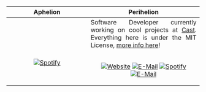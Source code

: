 Aphelion | Perihelion 
:-------------------------:|-------
&nbsp; &nbsp; &nbsp; &nbsp; &nbsp; &nbsp; &nbsp; &nbsp; &nbsp; &nbsp; &nbsp; &nbsp; &nbsp; &nbsp; &nbsp; &nbsp; &nbsp; &nbsp; &nbsp; &nbsp; &nbsp; &nbsp; &nbsp; &nbsp; &nbsp; &nbsp; &nbsp; &nbsp; &nbsp; &nbsp; &nbsp; &nbsp; &nbsp; &nbsp; &nbsp; &nbsp; &nbsp; &nbsp; &nbsp; &nbsp; &nbsp; &nbsp; &nbsp; &nbsp; &nbsp; &nbsp; &nbsp; &nbsp; &nbsp; &nbsp; &nbsp; &nbsp; &nbsp; &nbsp; &nbsp; &nbsp; &nbsp; &nbsp; &nbsp; &nbsp; &nbsp; &nbsp; [![Spotify](https://novatorem.vercel.app/api/spotify-playing)](https://open.spotify.com/user/omnitenebris)<br>|<div style="text-align: justify">Software Developer currently working on cool projects at [Cast](https://blacktrax.cast-soft.com/). Everything here is under the MIT License, [more info here](https://choosealicense.com/licenses/mit/)!</div><br><p align="center">[![Website](https://img.shields.io/badge/website-dev-2a8?style=flat-square&logo=safari&logoColor=white)](https://novac.dev)</center> [![E-Mail](https://img.shields.io/badge/email-reveal-369?style=flat-square&logo=gmail&logoColor=white)](https://mailhide.io/e/5ck1H) [![Spotify](https://img.shields.io/badge/spotify-omni-1DB954?style=flat-square&logo=spotify&logoColor=white)](https://open.spotify.com/user/omnitenebris) [![E-Mail](https://badges.pufler.dev/visits/novatorem/novatorem?logo=GitHub&label=github%20visits&color=blue&logoColor=white&style=flat-square)](https://github.com/novatorem)</p>

[//]: <> (The `&nbsp;` is to have Aphelion take up more space)